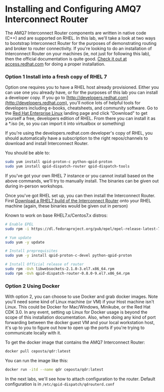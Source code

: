 # Installing and Configuring AMQ7 Interconnect Router

The AMQ7 Interconnect Router components are written in native code (C++) and are supported on RHEL. In this lab, we'll take a look at two ways to bootstrap Interconnect Router for the purposes of demonstrating routing and broker to router connectivity. If you're looking to do an installation of Interconnect Router on your machines (ie, not just for following this lab), then the official documentation is quite good. [Check it out at access.redhat.com](https://access.redhat.com/documentation/en-us/red_hat_jboss_amq/7.0/html/using_amq_interconnect/installation) for doing a proper installation.


### Option 1 Install into a fresh copy of RHEL 7

Option one requires you to have a RHEL host already provisioned. Either you can use one you already have, or for the purposes of this lab you can install a developer copy. If you go to [http://developers.redhat.com](http://developers.redhat.com), you'll notice lots of helpful tools for developers including e-books, cheatsheets, and community software. Go to the [Red Hat Enterprise Linux](https://developers.redhat.com/products/rhel/overview/) landing page and click "Download" to get yourself a free, developers edition of RHEL. From there you can install it as a *.iso (ie, so you can import it into virtualbox or something)

If you're using the developers.redhat.com developer's copy of RHEL, you should automatically have a subscription to the right repos/channels to download and install Interconnect Router.

You should be able to:

```bash
sudo yum install qpid-proton-c python-qpid-proton
sudo yum install qpid-dispatch-router qpid-dispatch-tools
```

If you've got your own RHEL 7 instance or you cannot install based on the above commands, we'll try to manually install. The binaries can be given out during in-person workshops.

Once you've got RHEL set up, you can then install the Interconnect Router. First [Download a RHEL7 build of the Interconnect Router]() onto your RHEL machine (again, these binaries would be given out in person) 


Known to work on base RHEL7.x/Centos7.x distros:

```bash
# Enable EPEL
sudo rpm -i https://dl.fedoraproject.org/pub/epel/epel-release-latest-7.noarch.rpm

# Yum update
sudo yum -y update

# Install preprequisites
sudo yum -y install qpid-proton-c-devel python-qpid-proton

# Install Official release of router
sudo rpm -Uvh libwebsockets-2.1.0-3.el7.x86_64.rpm
sudo rpm -Uvh qpid-dispatch-router-0.8.0-9.el7.x86_64.rpm 
```

### Option 2 Using Docker

With option 2, you can choose to use Docker and grab docker images. Note you'll need some kind of Linux machine (or VM) if your Host machine isn't Linux. This could be Docker for Mac/Windows, Minikube, or the Red Hat CDK 3.0. In any event, setting up Linux for Docker usage is beyond the scope of this installation documentation. Also, when doing any kind of port forwarding between the docker guest VM and your local workstation host, it's up to you to figure out how to open up the ports if you're trying to communicate locally with it. 
 
To get the docker image that contains the AMQ7 Interconnect Router: 

```bash
docker pull ceposta/qdr:latest
```

You can run the image like this:

```bash
docker run -itd --name qdr ceposta/qdr:latest
```

In the next labs, we'll see how to attach configuration to the router. Default configuration is in `/etc/qpid-dispatch/qdrouterd.conf`

